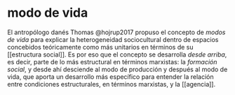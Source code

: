 # modo de vida
El antropólogo danés Thomas @hojrup2017 propuso el concepto de *modos de vida* para explicar la heterogeneidad sociocultural  dentro de espacios concebidos teóricamente como más unitarios en términos de su [[estructura social]]. Es por eso que el concepto se desarrolla *desde arriba*, es decir, parte de lo más estructural en términos marxistas: la *formación social*, y desde ahí desciende al modo de producción y después al modo de vida, que aporta un desarrollo más específico para entender la relación entre condiciones estructurales, en términos marxistas, y la [[agencia]].
